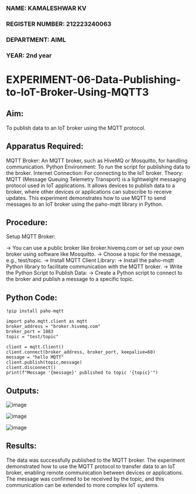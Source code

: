 ### NAME: KAMALESHWAR KV
### REGISTER NUMBER: 212223240063
### DEPARTMENT: AIML
### YEAR: 2nd year

# EXPERIMENT-06-Data-Publishing-to-IoT-Broker-Using-MQTT3

## Aim:
To publish data to an IoT broker using the MQTT protocol.

## Apparatus Required:
MQTT Broker: An MQTT broker, such as HiveMQ or Mosquitto, for handling communication.
Python Environment: To run the script for publishing data to the broker.
Internet Connection: For connecting to the IoT broker.
Theory:
MQTT (Message Queuing Telemetry Transport) is a lightweight messaging protocol used in IoT applications. It allows devices to publish data to a broker, where other devices or applications can subscribe to receive updates. This experiment demonstrates how to use MQTT to send messages to an IoT broker using the paho-mqtt library in Python.

## Procedure:
Setup MQTT Broker:

-> You can use a public broker like broker.hivemq.com or set up your own broker using software like Mosquitto.
-> Choose a topic for the message, e.g., test/topic.
-> Install MQTT Client Library:
-> Install the paho-mqtt Python library to facilitate communication with the MQTT broker.
-> Write the Python Script to Publish Data:
-> Create a Python script to connect to the broker and publish a message to a specific topic.

## Python Code:
```
!pip install paho-mqtt
```
```
import paho.mqtt.client as mqtt
broker_address = "broker.hivemq.com"
broker_port = 1883
topic = "test/topic"

client = mqtt.Client()
client.connect(broker_address, broker_port, keepalive=60)
message = "hello MQTT"
client.publish(topic,message)
client.disconnect()
print(f"Message '{message}' published to topic '{topic}'")
```

## Outputs:
![image](https://github.com/user-attachments/assets/1d94cda8-a75e-4af3-8713-b3100d848b06)

![image](https://github.com/user-attachments/assets/c7ca1806-3ecc-45f3-8a41-f493cea9642f)

![image](https://github.com/user-attachments/assets/0936f26c-f4bc-46cd-8a82-c5d872118d5b)


## Results:
The data was successfully published to the MQTT broker. The experiment demonstrated how to use the MQTT protocol to transfer data to an IoT broker, enabling remote communication between devices or applications. The message was confirmed to be received by the topic, and this communication can be extended to more complex IoT systems.
